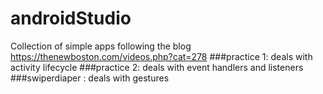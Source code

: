 # androidStudio

Collection of simple apps following the blog https://thenewboston.com/videos.php?cat=278
###practice 1: deals with activity lifecycle
###practice 2: deals with event handlers and listeners
###swiperdiaper : deals with gestures
